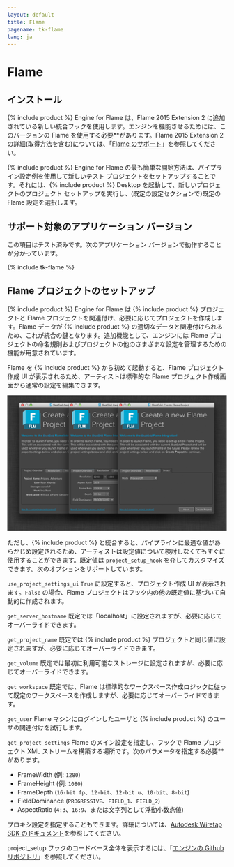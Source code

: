 ```yaml
---
layout: default
title: Flame
pagename: tk-flame
lang: ja
---
```


# Flame

## インストール

{% include product %} Engine for Flame は、Flame 2015 Extension 2 に追加されている新しい統合フックを使用します。エンジンを機能させるためには、このバージョンの Flame を使用する必要**があります。Flame 2015 Extension 2 の詳細(取得方法を含む)については、「[Flame のサポート](https://www.autodesk.co.jp/support/technical/article/caas/sfdcarticles/sfdcarticles/JPN/Contacting-Autodesk-Flame-or-Smoke-Customer-Support.html)」を参照してください。

{% include product %} Engine for Flame の最も簡単な開始方法は、パイプライン設定例を使用して新しいテスト プロジェクトをセットアップすることです。それには、{% include product %} Desktop を起動して、新しいプロジェクトのプロジェクト セットアップを実行し、(既定の設定セクションで)既定の Flame 設定を選択します。

## サポート対象のアプリケーション バージョン

この項目はテスト済みです。次のアプリケーション バージョンで動作することが分かっています。 

{% include tk-flame %}

## Flame プロジェクトのセットアップ

{% include product %} Engine for Flame は {% include product %} プロジェクトと Flame プロジェクトを関連付け、必要に応じてプロジェクトを作成します。Flame データが {% include product %} の適切なデータと関連付けられるため、これが統合の鍵となります。追加機能として、エンジンには Flame プロジェクトの命名規則およびプロジェクトの他のさまざまな設定を管理するための機能が用意されています。

Flame を {% include product %} から初めて起動すると、Flame プロジェクト作成 UI が表示されるため、アーティストは標準的な Flame プロジェクト作成画面から通常の設定を編集できます。

![プロジェクト](../images/engines/flame_project.png)

ただし、{% include product %} と統合すると、パイプラインに最適な値があらかじめ設定されるため、アーティストは設定値について検討しなくてもすぐに使用することができます。既定値は `project_setup_hook` を介してカスタマイズできます。次のオプションをサポートしています。

`use_project_settings_ui` `True` に設定すると、プロジェクト作成 UI が表示されます。`False` の場合、Flame プロジェクトはフック内の他の既定値に基づいて自動的に作成されます。

`get_server_hostname` 既定では「localhost」に設定されますが、必要に応じてオーバーライドできます。

`get_project_name` 既定では {% include product %} プロジェクトと同じ値に設定されますが、必要に応じてオーバーライドできます。

`get_volume` 既定では最初に利用可能なストレージに設定されますが、必要に応じてオーバーライドできます。

`get_workspace` 既定では、Flame は標準的なワークスペース作成ロジックに従って既定のワークスペースを作成しますが、必要に応じてオーバーライドできます。

`get_user` Flame マシンにログインしたユーザと {% include product %} のユーザの関連付けを試行します。

`get_project_settings` Flame のメイン設定を指定し、フックで Flame プロジェクト XML ストリームを構築する場所です。次のパラメータを指定する必要**があります。

* FrameWidth (例: `1280`)
* FrameHeight (例: `1080`)
* FrameDepth (`16-bit fp`、`12-bit`、`12-bit u`、`10-bit`、`8-bit`) 
* FieldDominance (`PROGRESSIVE`、`FIELD_1`、`FIELD_2`)
* AspectRatio (`4:3`、`16:9`、または文字列として浮動小数点値)

プロキシ設定を指定することもできます。詳細については、[Autodesk Wiretap SDK のドキュメント](https://www.autodesk.co.jp/developer-network/platform-technologies/wiretap)を参照してください。

project_setup フックのコードベース全体を表示するには、「[エンジンの Github リポジトリ](https://github.com/shotgunsoftware/tk-flame/blob/master/hooks/project_startup.py)」を参照してください。 

